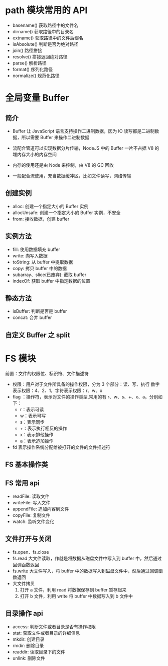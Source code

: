 # path 模块常用的 API

- basename() 获取路径中的文件名
- dirname() 获取路径中的目录名
- extname() 获取路径中的文件后缀名
- isAbsolute() 判断是否为绝对路径
- join() 路径拼接
- resolve() 拼接返回绝对路径
- parse() 解析路径
- format() 序列化路径
- normalize() 规范化路径

# 全局变量 Buffer

## 简介

- Buffer 让 JavaScript 语言支持操作二进制数据，因为 IO 读写都是二进制数据，所以需要 Buffer 来操作二进制数据

- 流配合管道可以实现数据分片传输，NodeJS 中的 Buffer 一片不占据 V8 的堆内存大小的内存空间
- 内存的使用还是由 Node 来控制，由 V8 的 GC 回收
- 一般配合流使用，充当数据缓冲区，比如文件读写，网络传输

## 创建实例

- alloc: 创建一个指定大小的 Buffer 实例
- allocUnsafe: 创建一个指定大小的 Buffer 实例，不安全
- from: 接收数据，创建 buffer

## 实例方法

- fill: 使用数据填充 buffer
- write: 向写入数据
- toString: 从 buffer 中提取数据
- copy: 拷贝 buffer 中的数据
- subarray、slice(已废弃): 截取 buffer
- indexOf: 获取 buffer 中指定数据的位置

## 静态方法

- isBuffer: 判断是否是 buffer
- concat: 合并 buffer

## 自定义 Buffer 之 split

# FS 模块

前置：文件的权限位、标识符、文件描述符

- 权限：用户对于文件所具备的操作权限，分为 3 个部分：读、写、执行
  数字表示权限：4、2、1，字符表示权限：r、w、x
- flag ：操作符，表示对文件的操作类型,常用的有 r、w、s、+、x、a。分别如下：
  - r：表示可读
  - w：表示可写
  - s：表示同步
  - +：表示执行相反的操作
  - x：表示排他操作
  - a：表示追加操作
- fd 表示操作系统分配给被打开的文件的文件描述符

## FS 基本操作类

## FS 常用 api

- readFile: 读取文件
- writeFile: 写入文件
- appendFile: 追加内容到文件
- copyFile: 复制文件
- watch: 监听文件变化

## 文件打开与关闭

- fs.open、fs.close
- fs.read 大文件读取，作就是将数据从磁盘文件中写入到 buffer 中，然后通过回调函数返回
- fs.write 大文件写入，将 buffer 中的数据写入到磁盘文件中，然后通过回调函数返回
- 大文件拷贝
  1. 打开 a 文件，利用 read 将数据保存到 buffer 暂存起来
  2. 打开 b 文件，利用 write 将 buffer 中数据写入到 b 文件中

## 目录操作 api

- access: 判断文件或者目录是否有操作权限
- stat: 获取文件或者目录的详细信息
- mkdir: 创建目录
- rmdir: 删除目录
- readdir: 读取目录下的文件
- unlink: 删除文件
